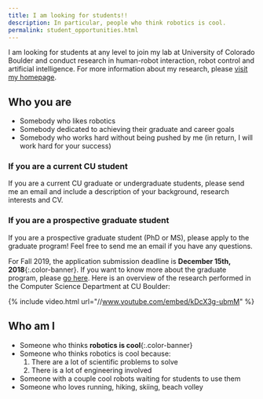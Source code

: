 ```yaml
---
title: I am looking for students!!
description: In particular, people who think robotics is cool.
permalink: student_opportunities.html
---
```


I am looking for students at any level to join my lab at University of Colorado Boulder and conduct research in human-robot interaction, robot control and artificial intelligence. For more information about my research, please [visit my homepage](/).

## Who you are

 * Somebody who likes robotics
 * Somebody dedicated to achieving their graduate and career goals
 * Somebody who works hard without being pushed by me (in return, I will work hard for your success)

### If you are a current CU student

If you are a current CU graduate or undergraduate students, please send me an email and include a description of your background, research interests and CV. ​

### If you are a prospective graduate student

If you are a prospective graduate student (PhD or MS), please apply to the graduate program! Feel free to send me an email if you have any questions.

For Fall 2019, the application submission deadline is **December 15th, 2018**{:.color-banner}.
If you want to know more about the graduate program, please [go here](https://www.colorado.edu/cs/apply/graduate-admissions). Here is an overview of the research performed in the Computer Science Department at CU Boulder:

{% include video.html url="//www.youtube.com/embed/kDcX3g-ubmM" %}

## Who am I

 * Someone who thinks **robotics is cool**{:.color-banner}
 * Someone who thinks robotics is cool because:
   1. There are a lot of scientific problems to solve
   2. There is a lot of engineering involved
 * Someone with a couple cool robots waiting for students to use them
 * Someone who loves running, hiking, skiing, beach volley




